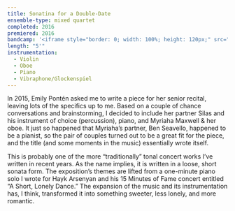 ```yaml
---
title: Sonatina for a Double-Date
ensemble-type: mixed quartet
completed: 2016
premiered: 2016
bandcamp: '<iframe style="border: 0; width: 100%; height: 120px;" src="https://bandcamp.com/EmbeddedPlayer/album=1654344932/size=large/bgcol=ffffff/linkcol=0687f5/tracklist=false/artwork=small/track=3395868176/transparent=true/" seamless><a href="http://Junebash.bandcamp.com/album/evocations-ep">Evocations EP by June Bash</a></iframe>'
length: "5'"
instrumentation:
  - Violin
  - Oboe
  - Piano
  - Vibraphone/Glockenspiel
---
```


In 2015, Emily Pontén asked me to write a piece for her senior recital, leaving lots of the specifics up to me. Based on a couple of chance conversations and brainstorming, I decided to include her partner Silas and his instrument of choice (percussion), piano, and Myriaha Maxwell & her oboe. It just so happened that Myriaha’s partner, Ben Seavello, happened to be a pianist, so the pair of couples turned out to be a great fit for the piece, and the title (and some moments in the music) essentially wrote itself.

This is probably one of the more “traditionally” tonal concert works I’ve written in recent years. As the name implies, it is written in a loose, short sonata form. The exposition’s themes are lifted from a one-minute piano solo I wrote for Hayk Arsenyan and his 15 Minutes of Fame concert entitled “A Short, Lonely Dance.” The expansion of the music and its instrumentation has, I think, transformed it into something sweeter, less lonely, and more romantic.
